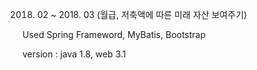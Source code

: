 2018. 02 ~ 2018. 03 (월급, 저축액에 따른 미래 자산 보여주기)

Used Spring Frameword, MyBatis, Bootstrap

version : java 1.8, web 3.1